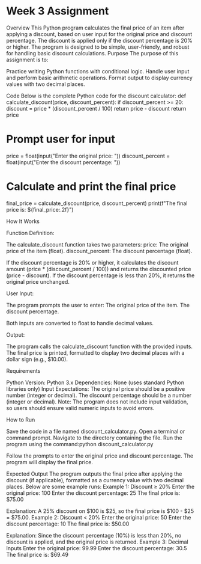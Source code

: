 # Week 3 Assignment
Overview
This Python program calculates the final price of an item after applying a discount, based on user input for the original price and discount percentage. The discount is applied only if the discount percentage is 20% or higher. The program is designed to be simple, user-friendly, and robust for handling basic discount calculations.
Purpose
The purpose of this assignment is to:

Practice writing Python functions with conditional logic.
Handle user input and perform basic arithmetic operations.
Format output to display currency values with two decimal places.

Code
Below is the complete Python code for the discount calculator:
def calculate_discount(price, discount_percent):
    if discount_percent >= 20:
        discount = price * (discount_percent / 100)
        return price - discount
    return price

# Prompt user for input
price = float(input("Enter the original price: "))
discount_percent = float(input("Enter the discount percentage: "))

# Calculate and print the final price
final_price = calculate_discount(price, discount_percent)
print(f"The final price is: ${final_price:.2f}")

How It Works

Function Definition:

The calculate_discount function takes two parameters:
price: The original price of the item (float).
discount_percent: The discount percentage (float).


If the discount percentage is 20% or higher, it calculates the discount amount (price * (discount_percent / 100)) and returns the discounted price (price - discount).
If the discount percentage is less than 20%, it returns the original price unchanged.


User Input:

The program prompts the user to enter:
The original price of the item.
The discount percentage.


Both inputs are converted to float to handle decimal values.


Output:

The program calls the calculate_discount function with the provided inputs.
The final price is printed, formatted to display two decimal places with a dollar sign (e.g., $10.00).



Requirements

Python Version: Python 3.x
Dependencies: None (uses standard Python libraries only)
Input Expectations:
The original price should be a positive number (integer or decimal).
The discount percentage should be a number (integer or decimal).
Note: The program does not include input validation, so users should ensure valid numeric inputs to avoid errors.



How to Run

Save the code in a file named discount_calculator.py.
Open a terminal or command prompt.
Navigate to the directory containing the file.
Run the program using the command:python discount_calculator.py


Follow the prompts to enter the original price and discount percentage.
The program will display the final price.

Expected Output
The program outputs the final price after applying the discount (if applicable), formatted as a currency value with two decimal places. Below are some example runs:
Example 1: Discount ≥ 20%
Enter the original price: 100
Enter the discount percentage: 25
The final price is: $75.00

Explanation: A 25% discount on $100 is $25, so the final price is $100 - $25 = $75.00.
Example 2: Discount < 20%
Enter the original price: 50
Enter the discount percentage: 10
The final price is: $50.00

Explanation: Since the discount percentage (10%) is less than 20%, no discount is applied, and the original price is returned.
Example 3: Decimal Inputs
Enter the original price: 99.99
Enter the discount percentage: 30.5
The final price is: $69.49


